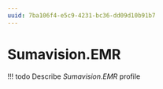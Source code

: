 ```yaml
---
uuid: 7ba106f4-e5c9-4231-bc36-dd09d10b91b7
---
```



# Sumavision.EMR


<!-- prettier-ignore -->
!!! todo
    Describe *Sumavision.EMR* profile

